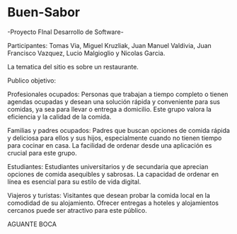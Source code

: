 # Buen-Sabor
-Proyecto FInal Desarrollo de Software-

Participantes: Tomas Via, Miguel Kruzliak, Juan Manuel Valdivia, Juan Francisco Vazquez, Lucio Malgioglio y Nicolas Garcia.

La tematica del sitio es sobre un restaurante.

Publico objetivo: 

Profesionales ocupados: Personas que trabajan a tiempo completo o tienen agendas ocupadas y desean una solución rápida y conveniente para sus comidas, ya sea para llevar o entrega a domicilio. Este grupo valora la eficiencia y la calidad de la comida.

Familias y padres ocupados: Padres que buscan opciones de comida rápida y deliciosa para ellos y sus hijos, especialmente cuando no tienen tiempo para cocinar en casa. La facilidad de ordenar desde una aplicación es crucial para este grupo.

Estudiantes: Estudiantes universitarios y de secundaria que aprecian opciones de comida asequibles y sabrosas. La capacidad de ordenar en línea es esencial para su estilo de vida digital.

Viajeros y turistas: Visitantes que desean probar la comida local en la comodidad de su alojamiento. Ofrecer entregas a hoteles y alojamientos cercanos puede ser atractivo para este público.

AGUANTE BOCA
